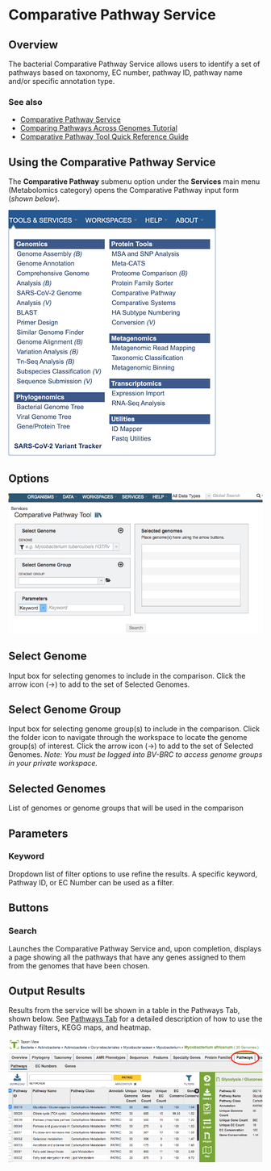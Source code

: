 # Comparative Pathway Service

## Overview
The bacterial Comparative Pathway Service allows users to identify a set of pathways based on taxonomy, EC number, pathway ID, pathway name and/or specific annotation type. 

### See also
* [Comparative Pathway Service](https://bv-brc.org/app/ComparativePathway)
* [Comparing Pathways Across Genomes Tutorial](/tutorial/comparative_pathways/comparative_pathways)
* [Comparative Pathway Tool Quick Reference Guide](/quick_references/organisms_taxon/pathways)

## Using the Comparative Pathway Service
The **Comparative Pathway** submenu option under the **Services** main menu (Metabolomics category) opens the Comparative Pathway input form (*shown below*).

![Comparative Pathway Service Menu](../images/bv_services_menu.png)

## Options
![Comparative Pathway Service Input Form](../images/comparative_pathway_input_form.png) 

## Select Genome
Input box for selecting genomes to include in the comparison. Click the arrow icon (->) to add to the set of Selected Genomes.

## Select Genome Group
Input box for selecting genome group(s) to include in the comparison.  Click the folder icon to navigate through the workspace to locate the genome group(s) of interest. Click the arrow icon (->) to add to the set of Selected Genomes. *Note: You must be logged into BV-BRC to access genome groups in your private workspace.*

## Selected Genomes
List of genomes or genome groups that will be used in the comparison

## Parameters

### Keyword
Dropdown list of filter options to use refine the results. A specific keyword, Pathway ID, or EC Number can be used as a filter. 

## Buttons

### Search
Launches the Comparative Pathway Service and, upon completion, displays a page showing all the pathways that have any genes assigned to them from the genomes that have been chosen.

## Output Results
Results from the service will be shown in a table in the Pathways Tab, shown below. See [Pathways Tab](/quick_references/organisms_taxon/pathways) for a detailed description of how to use the Pathway filters, KEGG maps, and heatmap.

![Pathway Table](../images/pathway_list.png)


